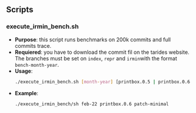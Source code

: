 ## Scripts

### execute_irmin_bench.sh

* __Purpose__: this script runs benchmarks on 200k commits and full commits trace.
* __Requiered__: you have to download the commit fil on the tarides website. The branches must be set on `index`, `repr` and `irmin`with the format `bench-month-year`.
* __Usage__:
  ```sh
  ./execute_irmin_bench.sh [month-year] [printbox.0.5 | printbox.0.6 | nope] [patch-minimal | nope]
  ```
* __Example__:
   ```sh
   ./execute_irmin_bench/sh feb-22 printbox.0.6 patch-minimal
   ```
